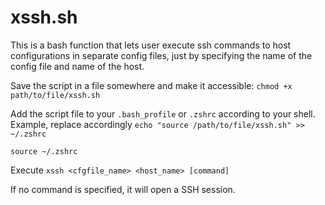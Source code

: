 # xssh.sh
This is a bash function that lets user execute ssh commands to host configurations in separate config files, just by specifying the name of the config file and name of the host.

Save the script in a file somewhere and make it accessible:
`chmod +x path/to/file/xssh.sh`



Add the script file to your `.bash_profile` or `.zshrc` according to your shell.
Example, replace accordingly
`echo "source /path/to/file/xssh.sh" >> ~/.zshrc`

`source ~/.zshrc`



Execute
`xssh <cfgfile_name> <host_name> [command]`


If no command is specified, it will open a SSH session.
